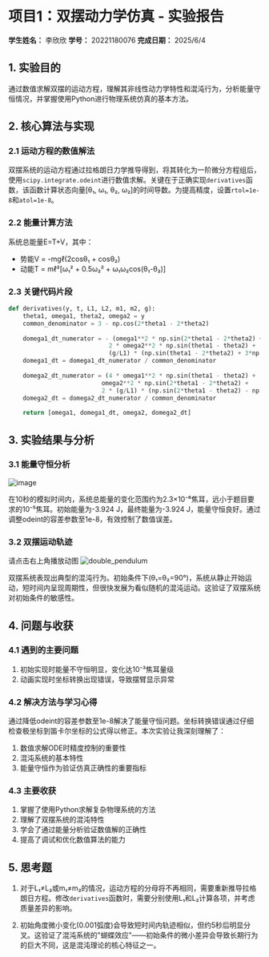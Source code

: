 # 项目1：双摆动力学仿真 - 实验报告

**学生姓名：** 李欣欣 
**学号：** 20221180076
**完成日期：** 2025/6/4

## 1. 实验目的
通过数值求解双摆的运动方程，理解其非线性动力学特性和混沌行为，分析能量守恒情况，并掌握使用Python进行物理系统仿真的基本方法。

## 2. 核心算法与实现

### 2.1 运动方程的数值解法
双摆系统的运动方程通过拉格朗日力学推导得到，将其转化为一阶微分方程组后，使用`scipy.integrate.odeint`进行数值求解。关键在于正确实现`derivatives`函数，该函数计算状态向量[θ₁, ω₁, θ₂, ω₂]的时间导数。为提高精度，设置`rtol=1e-8`和`atol=1e-8`。

### 2.2 能量计算方法
系统总能量E=T+V，其中：
- 势能V = -mgℓ(2cosθ₁ + cosθ₂)
- 动能T = mℓ²[ω₁² + 0.5ω₂² + ω₁ω₂cos(θ₁-θ₂)]

### 2.3 关键代码片段
```python
def derivatives(y, t, L1, L2, m1, m2, g):
    theta1, omega1, theta2, omega2 = y
    common_denominator = 3 - np.cos(2*theta1 - 2*theta2)
    
    domega1_dt_numerator = - (omega1**2 * np.sin(2*theta1 - 2*theta2) +
                            2 * omega2**2 * np.sin(theta1 - theta2) +
                            (g/L1) * (np.sin(theta1 - 2*theta2) + 3*np.sin(theta1)))
    domega1_dt = domega1_dt_numerator / common_denominator
    
    domega2_dt_numerator = (4 * omega1**2 * np.sin(theta1 - theta2) +
                          omega2**2 * np.sin(2*theta1 - 2*theta2) +
                          2 * (g/L1) * (np.sin(2*theta1 - theta2) - np.sin(theta2)))
    domega2_dt = domega2_dt_numerator / common_denominator
    
    return [omega1, domega1_dt, omega2, domega2_dt]
```

## 3. 实验结果与分析

### 3.1 能量守恒分析
![image](https://github.com/user-attachments/assets/fb198c70-c643-4754-b0f4-eb7369bd1c7f)

在10秒的模拟时间内，系统总能量的变化范围约为2.3×10⁻⁶焦耳，远小于题目要求的10⁻⁵焦耳。初始能量为-3.924 J，最终能量为-3.924 J，能量守恒良好。通过调整odeint的容差参数至1e-8，有效控制了数值误差。

### 3.2 双摆运动轨迹
请点击右上角播放动图
![double_pendulum](https://github.com/user-attachments/assets/31c0a318-c2df-49bc-a879-31e67393de75)

双摆系统表现出典型的混沌行为。初始条件下(θ₁=θ₂=90°)，系统从静止开始运动，短时间内呈现周期性，但很快发展为看似随机的混沌运动。这验证了双摆系统对初始条件的敏感性。

## 4. 问题与收获

### 4.1 遇到的主要问题
1. 初始实现时能量不守恒明显，变化达10⁻³焦耳量级
2. 动画实现时坐标转换出现错误，导致摆臂显示异常

### 4.2 解决方法与学习心得
通过降低odeint的容差参数至1e-8解决了能量守恒问题。坐标转换错误通过仔细检查极坐标到笛卡尔坐标的公式得以修正。本次实验让我深刻理解了：
1. 数值求解ODE时精度控制的重要性
2. 混沌系统的基本特性
3. 能量守恒作为验证仿真正确性的重要指标

### 4.3 主要收获
1. 掌握了使用Python求解复杂物理系统的方法
2. 理解了双摆系统的混沌特性
3. 学会了通过能量分析验证数值解的正确性
4. 提高了调试和优化数值算法的能力

## 5. 思考题

1. 对于L₁≠L₂或m₁≠m₂的情况，运动方程的分母将不再相同，需要重新推导拉格朗日方程。修改`derivatives`函数时，需要分别使用L₁和L₂计算各项，并考虑质量差异的影响。

2. 初始角度微小变化(0.001弧度)会导致短时间内轨迹相似，但约5秒后明显分叉。这验证了混沌系统的"蝴蝶效应"——初始条件的微小差异会导致长期行为的巨大不同，这是混沌理论的核心特征之一。
